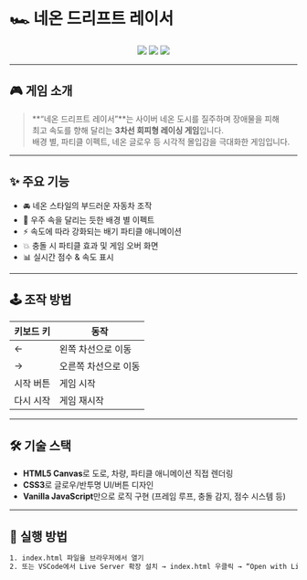 # 🏎️ 네온 드리프트 레이서

<p align="center">
  <img src="https://img.shields.io/badge/Genre-Arcade-blueviolet?style=for-the-badge"/>
  <img src="https://img.shields.io/badge/Style-Neon%20Retro-pink?style=for-the-badge"/>
  <img src="https://img.shields.io/badge/Tech-HTML5%20%7C%20CSS3%20%7C%20JS-black?style=for-the-badge&logo=javascript"/>
</p>

---

## 🎮 게임 소개

> **“네온 드리프트 레이서”**는 사이버 네온 도시를 질주하며 장애물을 피해  
> 최고 속도를 향해 달리는 **3차선 회피형 레이싱 게임**입니다.  
> 배경 별, 파티클 이펙트, 네온 글로우 등 시각적 몰입감을 극대화한 게임입니다.

---

## ✨ 주요 기능

- 🚘 네온 스타일의 부드러운 자동차 조작
- 🌌 우주 속을 달리는 듯한 배경 별 이펙트
- ⚡ 속도에 따라 강화되는 배기 파티클 애니메이션
- 💥 충돌 시 파티클 효과 및 게임 오버 화면
- 📊 실시간 점수 & 속도 표시

---

## 🕹️ 조작 방법

| 키보드 키 | 동작         |
|-----------|--------------|
| ←         | 왼쪽 차선으로 이동 |
| →         | 오른쪽 차선으로 이동 |
| 시작 버튼 | 게임 시작     |
| 다시 시작 | 게임 재시작    |

---



## 🛠️ 기술 스택

- **HTML5 Canvas**로 도로, 차량, 파티클 애니메이션 직접 렌더링
- **CSS3**로 글로우/반투명 UI/버튼 디자인
- **Vanilla JavaScript**만으로 로직 구현 (프레임 루프, 충돌 감지, 점수 시스템 등)

---

## 🚀 실행 방법

```bash
1. index.html 파일을 브라우저에서 열기
2. 또는 VSCode에서 Live Server 확장 설치 → index.html 우클릭 → “Open with Live Server”
